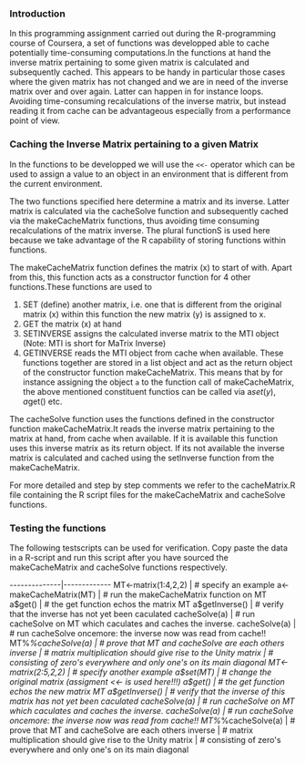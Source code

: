 ### Introduction

In this programming assignment carried out during the R-programming course
of Coursera, a set of functions was developped able to cache potentially 
time-consuming computations.In the functions at hand the inverse matrix
pertaining to some given matrix is calculated and subsequently cached.
This appears to be handy in particular those cases where the given matrix
has not changed and we are in need of the inverse matrix over and over 
again. Latter can happen in for instance loops. Avoiding time-consuming
recalculations of the inverse matrix, but instead reading it from cache
can be advantageous especially from a performance point of view.


### Caching the Inverse Matrix pertaining to a given Matrix

In the functions to be developped we will use the `<<-` operator which 
can be used to assign a value to an object in an environment that is 
different from the current environment. 

The two functions specified here determine a matrix and its inverse.
Latter matrix is calculated via the cacheSolve function and subsequently
cached via the makeCacheMatrix functions, thus avoiding time consuming
recalculations of the matrix inverse.
The plural functionS is used here because we take advantage of the R 
capability of storing functions within functions.

The makeCacheMatrix function defines the matrix (x) to start of with.
Apart from this, this function acts as a constructor function for 4 other 
functions.These functions are used to
1. SET (define) another matrix, i.e. one that is different from the original 
        matrix (x) within this function the new matrix (y) is assigned to x.
2. GET the matrix (x) at hand
3. SETINVERSE assigns the calculated inverse matrix to the MTI object 
        (Note: MTI is short for MaTrix Inverse)
4. GETINVERSE reads the MTI object from cache when available.
These functions together are stored in a list object and act as the 
return object of the constructor function makeCacheMatrix. This means
that by for instance assigning the object `a` to the function call of 
makeCacheMatrix, the above mentioned constituent functios can be called
via a$set(y), a$get() etc.

The cacheSolve function uses the functions defined in the constructor function 
makeCacheMatrix.It reads the inverse matrix pertaining to the matrix
at hand, from cache when available. If it is available this function
uses this inverse matrix as its return object.
If its not available the inverse matrix is calculated and cached using
the setInverse function from the makeCacheMatrix.

For more detailed and step by step comments we refer to the cacheMatrix.R 
file containing the R script files for the makeCacheMatrix 
and cacheSolve functions.


### Testing the functions

The following testscripts can be used for verification.
Copy paste the data in a R-script and run this script after you have
sourced the makeCacheMatrix and cacheSolve functions respectively.

--------------|-------------
MT<-matrix(1:4,2,2) | # specify an example
a<-makeCacheMatrix(MT) | # run the makeCacheMatrix function on MT
a$get() | # the get function echos the matrix MT
a$getInverse() | # verify that the inverse has not yet been caculated
cacheSolve(a) | # run cacheSolve on MT which caculates and caches the inverse.
cacheSolve(a) | # run cacheSolve oncemore: the inverse now was read from cache!!
MT%*%cacheSolve(a) | # prove that MT and cacheSolve are each others inverse
 | # matrix multiplication should give rise to the Unity matrix
 | # consisting of zero's everywhere and only one's on its main diagonal
MT<-matrix(2:5,2,2) | # specify another example
a$set(MT) | # change the original matrix (assigment <<- is used here!!!)
a$get() | # the get function echos the new matrix MT
a$getInverse() | # verify that the inverse of this matrix has not yet been caculated
cacheSolve(a) | # run cacheSolve on MT which caculates and caches the inverse.
cacheSolve(a) | # run cacheSolve oncemore: the inverse now was read from cache!!
MT%*%cacheSolve(a) | # prove that MT and cacheSolve are each others inverse
 | # matrix multiplication should give rise to the Unity matrix
 | # consisting of zero's everywhere and only one's on its main diagonal